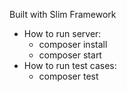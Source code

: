 Built with Slim Framework

- How to run server:
  + composer install
  + composer start
- How to run test cases:
  + composer test
